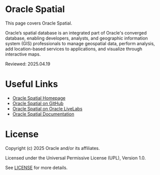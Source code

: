 # Oracle Spatial

This page covers Oracle Spatial.

Oracle’s spatial database is an integrated part of Oracle's converged database, enabling developers, analysts, and geographic information system (GIS) professionals to manage geospatial data, perform analysis, add location-based services to applications, and visualize through interactive maps.

Reviewed: 2025.04.19


# Useful Links

- [Oracle Spatial Homepage](https://www.oracle.com/uk/database/spatial-database/)
- [Oracle Spatial on GitHub](https://github.com/oracle-quickstart/oci-arch-spatial)
- [Oracle Spatial on Oracle LiveLabs](https://apexapps.oracle.com/pls/apex/f?p=133:100:106721875431259::::SEARCH:spatial)
- [Oracle Spatial Documentation](https://docs.oracle.com/en/database/oracle/oracle-database/21/spatl/spatial-concepts.html)


# License

Copyright (c) 2025 Oracle and/or its affiliates.

Licensed under the Universal Permissive License (UPL), Version 1.0.

See [LICENSE](https://github.com/oracle-devrel/technology-engineering/blob/main/LICENSE) for more details.
